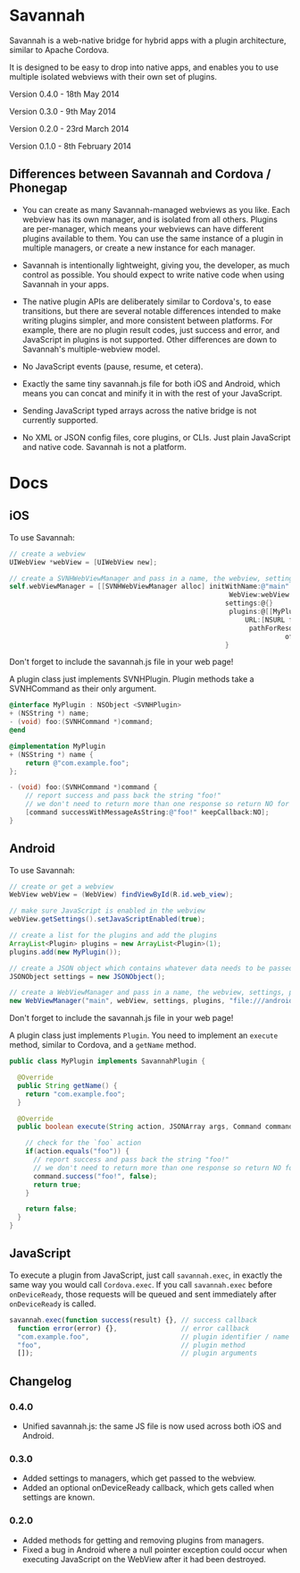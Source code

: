 Savannah
===================

Savannah is a web-native bridge for hybrid apps with a plugin architecture, similar to Apache Cordova.

It is designed to be easy to drop into native apps, and enables you to use multiple isolated webviews with their own set of plugins.

Version 0.4.0 - 18th May 2014

Version 0.3.0 - 9th May 2014

Version 0.2.0 - 23rd March 2014

Version 0.1.0 - 8th February 2014

## Differences between Savannah and Cordova / Phonegap

- You can create as many Savannah-managed webviews as you like. Each webview has its own manager, and is isolated from all others. Plugins are per-manager, which means your webviews can have different plugins available to them. You can use the same instance of a plugin in multiple managers, or create a new instance for each manager.

- Savannah is intentionally lightweight, giving you, the developer, as much control as possible. You should expect to write native code when using Savannah in your apps.

- The native plugin APIs are deliberately similar to Cordova's, to ease transitions, but there are several notable differences intended to make writing plugins simpler, and more consistent between platforms. For example, there are no plugin result codes, just success and error, and JavaScript in plugins is not supported. Other differences are down to Savannah's multiple-webview model.

- No JavaScript events (pause, resume, et cetera).

- Exactly the same tiny savannah.js file for both iOS and Android, which means you can concat and minify it in with the rest of your JavaScript.

- Sending JavaScript typed arrays across the native bridge is not currently supported.

- No XML or JSON config files, core plugins, or CLIs. Just plain JavaScript and native code. Savannah is not a platform.

Docs
===================

## iOS

To use Savannah:

```Objective-C
// create a webview
UIWebView *webView = [UIWebView new];

// create a SVNHWebViewManager and pass in a name, the webview, settings, plugins and the url to load into the webview
self.webViewManager = [[SVNHWebViewManager alloc] initWithName:@"main"
                                                       WebView:webView
                                                      settings:@{}
                                                       plugins:@[[MyPlugin new]]
                                                           URL:[NSURL fileURLWithPath:[[NSBundle mainBundle]
                                                            pathForResource:@"www/index"
                                                                     ofType:@"html"]]];
                                                      }
```

Don't forget to include the savannah.js file in your web page!


A plugin class just implements SVNHPlugin. Plugin methods take a SVNHCommand as their only argument.

```Objective-C
@interface MyPlugin : NSObject <SVNHPlugin>
+ (NSString *) name;
- (void) foo:(SVNHCommand *)command;
@end
```

```Objective-C
@implementation MyPlugin
+ (NSString *) name {
    return @"com.example.foo";
};

- (void) foo:(SVNHCommand *)command {
    // report success and pass back the string "foo!"
    // we don't need to return more than one response so return NO for keepCallback
    [command successWithMessageAsString:@"foo!" keepCallback:NO];
}
```


## Android

To use Savannah:

```Java
// create or get a webview
WebView webView = (WebView) findViewById(R.id.web_view);

// make sure JavaScript is enabled in the webview
webView.getSettings().setJavaScriptEnabled(true);

// create a list for the plugins and add the plugins
ArrayList<Plugin> plugins = new ArrayList<Plugin>(1);
plugins.add(new MyPlugin());

// create a JSON object which contains whatever data needs to be passed to the webview
JSONObject settings = new JSONObject();

// create a WebViewManager and pass in a name, the webview, settings, plugins and the url to load into the webview
new WebViewManager("main", webView, settings, plugins, "file:///android_asset/www/index.html");

```

Don't forget to include the savannah.js file in your web page!

A plugin class just implements `Plugin`. You need to implement an `execute` method, similar to Cordova, and a `getName` method.

```Java
public class MyPlugin implements SavannahPlugin {

  @Override
  public String getName() {
    return "com.example.foo";
  }

  @Override
  public boolean execute(String action, JSONArray args, Command command) {

    // check for the `foo` action
    if(action.equals("foo")) {
      // report success and pass back the string "foo!"
      // we don't need to return more than one response so return NO for keepCallback
      command.success("foo!", false);
      return true;
    }

    return false;
  }
}
```


## JavaScript

To execute a plugin from JavaScript, just call `savannah.exec`, in exactly the same way you would call `Cordova.exec`. If you call `savannah.exec` before `onDeviceReady`, those requests will be queued and sent immediately after `onDeviceReady` is called.

```JavaScript
savannah.exec(function success(result) {}, // success callback
  function error(error) {},                // error callback
  "com.example.foo",                       // plugin identifier / name
  "foo",                                   // plugin method
  []);                                     // plugin arguments
```


## Changelog
### 0.4.0
- Unified savannah.js: the same JS file is now used across both iOS and Android.

### 0.3.0
- Added settings to managers, which get passed to the webview.
- Added an optional onDeviceReady callback, which gets called when settings are known.

### 0.2.0
- Added methods for getting and removing plugins from managers.
- Fixed a bug in Android where a null pointer exception could occur when executing JavaScript on the WebView after it had been destroyed.